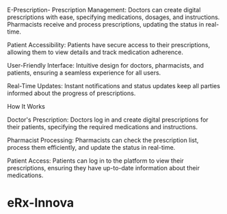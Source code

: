 E-Prescription-
Prescription Management:
Doctors can create digital prescriptions with ease, specifying medications, dosages, and instructions.
Pharmacists receive and process prescriptions, updating the status in real-time.


Patient Accessibility:
Patients have secure access to their prescriptions, allowing them to view details and track medication adherence.


User-Friendly Interface:
Intuitive design for doctors, pharmacists, and patients, ensuring a seamless experience for all users.


Real-Time Updates:
Instant notifications and status updates keep all parties informed about the progress of prescriptions.


How It Works

Doctor's Prescription:
Doctors log in and create digital prescriptions for their patients, specifying the required medications and instructions.


Pharmacist Processing:
Pharmacists can check the prescription list, process them efficiently, and update the status in real-time.


Patient Access:
Patients can log in to the platform to view their prescriptions, ensuring they have up-to-date information about their medications.

# eRx-Innova
